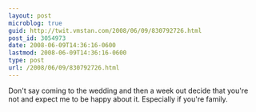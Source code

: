 ```yaml
---
layout: post
microblog: true
guid: http://twit.vmstan.com/2008/06/09/830792726.html
post_id: 3054973
date: 2008-06-09T14:36:16-0600
lastmod: 2008-06-09T14:36:16-0600
type: post
url: /2008/06/09/830792726.html
---
```

Don't say coming to the wedding and then a week out decide that you're not and expect me to be happy about it. Especially if you're family.
